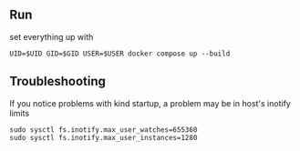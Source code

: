 ## Run

set everything up with

```console
UID=$UID GID=$GID USER=$USER docker compose up --build
```

## Troubleshooting

If you notice problems with kind startup, a problem may be in host's inotify limits

```console
sudo sysctl fs.inotify.max_user_watches=655360
sudo sysctl fs.inotify.max_user_instances=1280
```

